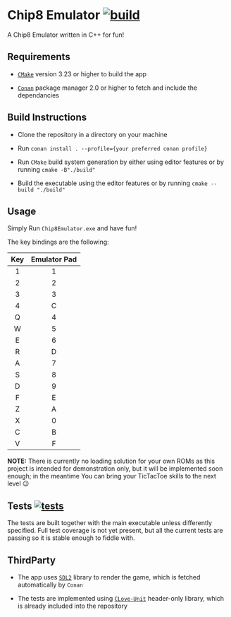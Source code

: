 # Chip8 Emulator [![build](https://github.com/DC20-dev/Chip8Emulator/actions/workflows/build.yml/badge.svg)](https://github.com/DC20-dev/Chip8Emulator/actions/workflows/build.yml)

A Chip8 Emulator written in C++  for fun!

## Requirements

* [`CMake`](https://cmake.org) version 3.23 or higher to build the app

* [`Conan`](https://conan.io/) package manager 2.0 or higher to fetch and include the dependancies

## Build Instructions

* Clone the repository in a directory on your machine

* Run ```conan install . --profile={your preferred conan profile}```

* Run `CMake` build system generation by either using editor features or by running ```cmake -B"./build"```

* Build the executable using the editor features or by running ```cmake --build "./build"```

## Usage

Simply Run `Chip8Emulator.exe` and have fun!

The key bindings are the following:

| Key | Emulator Pad |
| :----: | :-----: |
| 1 | 1 |
| 2 | 2 |
| 3 | 3 |
| 4 | C |
| Q | 4 |
| W | 5 |
| E | 6 |
| R | D |
| A | 7 |
| S | 8 |
| D | 9 |
| F | E |
| Z | A |
| X | 0 |
| C | B |
| V | F |

**NOTE:** There is currently no loading solution for your own ROMs as this project is intended for demonstration only, but it will be implemented soon enough;
in the meantime You can bring your TicTacToe skills to the next level :wink:

## Tests [![tests](https://github.com/DC20-dev/Chip8Emulator/actions/workflows/tests.yml/badge.svg)](https://github.com/DC20-dev/Chip8Emulator/actions/workflows/tests.yml)

The tests are built together with the main executable unless differently specified.
Full test coverage is not yet present, but all the current tests are passing so it is stable enough to fiddle with.

## ThirdParty

* The app uses [`SDL2`](https://github.com/libsdl-org/SDL) library to render the game, which is fetched automatically by `Conan`

* The tests are implemented using [`CLove-Unit`](https://github.com/fdefelici/clove-unit) header-only library, which is already included into the repository
